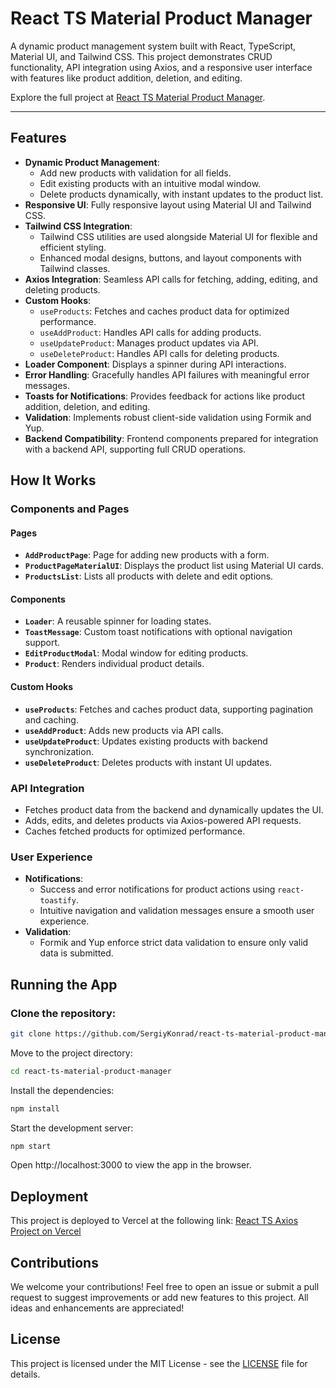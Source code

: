# React TS Material Product Manager

A dynamic product management system built with React, TypeScript, Material UI, and Tailwind CSS. This project demonstrates CRUD functionality, API integration using Axios, and a responsive user interface with features like product addition, deletion, and editing.

Explore the full project at [React TS Material Product Manager](https://react-ts-material-product-manager.vercel.app/).

---

## Features

- **Dynamic Product Management**:
  - Add new products with validation for all fields.
  - Edit existing products with an intuitive modal window.
  - Delete products dynamically, with instant updates to the product list.
- **Responsive UI**: Fully responsive layout using Material UI and Tailwind CSS.
- **Tailwind CSS Integration**:
  - Tailwind CSS utilities are used alongside Material UI for flexible and efficient styling.
  - Enhanced modal designs, buttons, and layout components with Tailwind classes.
- **Axios Integration**: Seamless API calls for fetching, adding, editing, and deleting products.
- **Custom Hooks**:
  - `useProducts`: Fetches and caches product data for optimized performance.
  - `useAddProduct`: Handles API calls for adding products.
  - `useUpdateProduct`: Manages product updates via API.
  - `useDeleteProduct`: Handles API calls for deleting products.
- **Loader Component**: Displays a spinner during API interactions.
- **Error Handling**: Gracefully handles API failures with meaningful error messages.
- **Toasts for Notifications**: Provides feedback for actions like product addition, deletion, and editing.
- **Validation**: Implements robust client-side validation using Formik and Yup.
- **Backend Compatibility**: Frontend components prepared for integration with a backend API, supporting full CRUD operations.

## How It Works

### Components and Pages

#### **Pages**

- **`AddProductPage`**: Page for adding new products with a form.
- **`ProductPageMaterialUI`**: Displays the product list using Material UI cards.
- **`ProductsList`**: Lists all products with delete and edit options.

#### **Components**

- **`Loader`**: A reusable spinner for loading states.
- **`ToastMessage`**: Custom toast notifications with optional navigation support.
- **`EditProductModal`**: Modal window for editing products.
- **`Product`**: Renders individual product details.

#### **Custom Hooks**

- **`useProducts`**: Fetches and caches product data, supporting pagination and caching.
- **`useAddProduct`**: Adds new products via API calls.
- **`useUpdateProduct`**: Updates existing products with backend synchronization.
- **`useDeleteProduct`**: Deletes products with instant UI updates.

### API Integration

- Fetches product data from the backend and dynamically updates the UI.
- Adds, edits, and deletes products via Axios-powered API requests.
- Caches fetched products for optimized performance.

### User Experience

- **Notifications**:
  - Success and error notifications for product actions using `react-toastify`.
  - Intuitive navigation and validation messages ensure a smooth user experience.
- **Validation**:
  - Formik and Yup enforce strict data validation to ensure only valid data is submitted.

## Running the App

### Clone the repository:

```bash
git clone https://github.com/SergiyKonrad/react-ts-material-product-manager.git
```

Move to the project directory:

```bash
cd react-ts-material-product-manager

```

Install the dependencies:

```bash
npm install
```

Start the development server:

```bash
npm start
```

Open http://localhost:3000 to view the app in the browser.

## Deployment

This project is deployed to Vercel at the following link:
[React TS Axios Project on Vercel](https://react-ts-material-product-manager.vercel.app/)

## Contributions

We welcome your contributions! Feel free to open an issue or submit a pull request to suggest improvements or add new features to this project. All ideas and enhancements are appreciated!

## License

This project is licensed under the MIT License - see the [LICENSE](./LICENCE) file for details.
